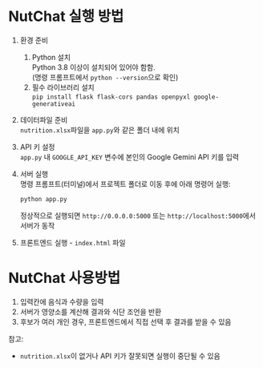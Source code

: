 # NutChat 실행 방법

1. 환경 준비
   1. Python 설치<br>
        Python 3.8 이상이 설치되어 있어야 함함.<br>
        (명령 프롬프트에서 `python --version`으로 확인)
   2. 필수 라이브러리 설치<br>
   `pip install flask flask-cors pandas openpyxl google-generativeai`

2. 데이터파일 준비<br>
    `nutrition.xlsx`파일을 `app.py`와 같은 폴더 내에 위치

3. API 키 설정<br>
    `app.py` 내 `GOOGLE_API_KEY` 변수에 본인의 Google Gemini API 키를 입력

4. 서버 실행<br>
    명령 프롬프트(터미널)에서 프로젝트 폴더로 이동 후에 아래 명령어 실행:<br>
    ```Bash
    python app.py
    ```
    정상적으로 실행되면 `http://0.0.0.0:5000` 또는 `http://localhost:5000`에서 서버가 동작

5. 프론트엔드 실행 - `index.html` 파일


# NutChat 사용방법
1. 입력칸에 음식과 수량을 입력
2. 서버가 영양소를 계산해 결과와 식단 조언을 반환
3. 후보가 여러 개인 경우, 프론트엔드에서 직접 선택 후 결과를 받을 수 있음

참고:
* `nutrition.xlsx`이 없거나 API 키가 잘못되면 실행이 중단될 수 있음
